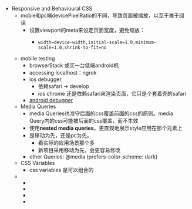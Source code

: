 - Responsive and Behavioural CSS
	- mobie和pc端devicePixelRatio的不同，导致页面被缩放，以至于难于阅读
		- 设置viewport的meta来设定页面宽度，避免缩放：
			- ```
			  width=device-width,initial-scale=1.0,minimum-scale=1.0,shrink-to-fit=no
			  ```
	- mobile testing
		- browserStack 或买一台低端android机
		- accessing localhost：ngrok
		- ios debugger
			- 依赖safari -> develop
			- ios chrome 还是依赖safari来渲染页面，它只是个套着壳的safari
		- [android debugger](https://developer.chrome.com/docs/devtools/remote-debugging/)
	- Media Queries
		- media Queries也准守后面的css覆盖前面的css的原则。media Query内的css可能被后面的css覆盖，而不生效
		- 使用**nested media queries**，更直观地展示style应用在那个元素上
		- 是移动为先，还是pc为先。
			- 看实际的应用场景那个多
			- 新项目采用移动为先，会更容易修改
		- other Queries: @media (prefers-color-scheme: dark)
	- CSS Variables
		- css variables 是可以组合的
	-
		-
		-
		-
		-